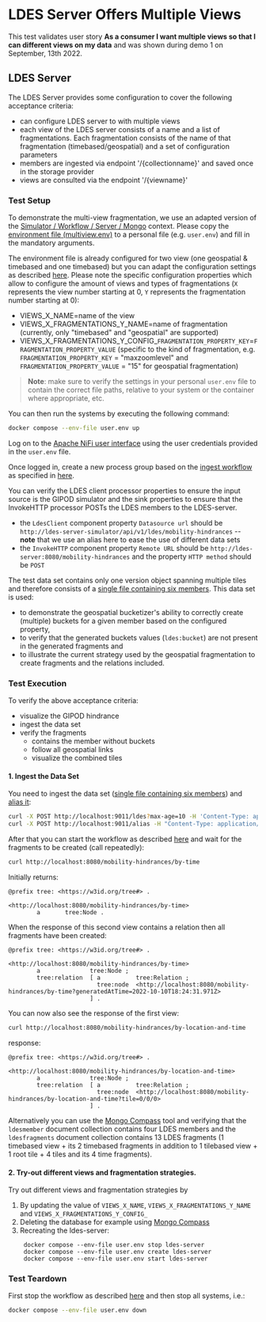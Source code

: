 # LDES Server Offers Multiple Views
This test validates user story **As a consumer I want multiple views so that I can different views on my data** and was shown during demo 1 on September, 13th 2022.

## LDES Server
The LDES Server provides some configuration to cover the following acceptance criteria:
* can configure LDES server to with multiple views
* each view of the LDES server consists of a name and a list of fragmentations. Each fragmentation consists of the name of that fragmentation (timebased/geospatial) and a set of configuration parameters
* members are ingested via endpoint '/{collectionname}' and saved once in the storage provider
* views are consulted via the endpoint '/{viewname}'

### Test Setup
To demonstrate the multi-view fragmentation, we use an adapted version of the [Simulator / Workflow / Server / Mongo](../../../support/context/simulator-workflow-server-mongo/README.md) context. Please copy the [environment file (multiview.env)](./multiview.env) to a personal file (e.g. `user.env`) and fill in the mandatory arguments. 

The environment file is already configured for two view (one geospatial & timebased and one timebased) but you can adapt the configuration settings as described [here](../../../support/context/simulator-workflow-server-mongo/README.md#multiview). 
Please note the specific configuration properties which allow to configure the amount of views and types of fragmentations (`X` represents the view number starting at 0, `Y` represents the fragmentation number starting at 0):
* VIEWS_X_NAME=name of the view
* VIEWS_X_FRAGMENTATIONS_Y_NAME=name of fragmentation (currently, only "timebased" and "geospatial" are supported)
* VIEWS_X_FRAGMENTATIONS_Y_CONFIG_`FRAGMENTATION_PROPERTY_KEY`=`FRAGMENTATION_PROPERTY_VALUE` (specific to the kind of fragmentation, e.g. `FRAGMENTATION_PROPERTY_KEY` = "maxzoomlevel" and `FRAGMENTATION_PROPERTY_VALUE` = "15" for geospatial fragmentation)

> **Note**: make sure to verify the settings in your personal `user.env` file to contain the correct file paths, relative to your system or the container where appropriate, etc.

You can then run the systems by executing the following command:
```bash
docker compose --env-file user.env up
```

Log on to the [Apache NiFi user interface](https://localhost:8443/nifi) using the user credentials provided in the `user.env` file.

Once logged in, create a new process group based on the [ingest workflow](./nifi-workflow.json) as specified in [here](../../../support/workflow/README.md#creating-a-workflow).

You can verify the LDES client processor properties to ensure the input source is the GIPOD simulator and the sink properties to ensure that the InvokeHTTP processor POSTs the LDES members to the LDES-server.
* the `LdesClient` component property `Datasource url` should be `http://ldes-server-simulator/api/v1/ldes/mobility-hindrances` -- **note** that we use an alias here to ease the use of different data sets
* the `InvokeHTTP` component property `Remote URL` should be `http://ldes-server:8080/mobility-hindrances` and the property `HTTP method` should be `POST`

The test data set contains only one version object spanning multiple tiles and therefore consists of a [single file containing six members](./data/six-members.jsonld). This data set is used:
* to demonstrate the geospatial bucketizer's ability to correctly create (multiple) buckets for a given member based on the configured property,
* to verify that the generated buckets values (`ldes:bucket`) are not present in the generated fragments and
* to illustrate the current strategy used by the geospatial fragmentation to create fragments and the relations included.

### Test Execution
To verify the above acceptance criteria:
* visualize the GIPOD hindrance
* ingest the data set
* verify the fragments
    * contains the member without buckets
    * follow all geospatial links
    * visualize the combined tiles

#### 1. Ingest the Data Set
You need to ingest the data set ([single file containing six members](./data/six-members.jsonld)) and [alias it](./create-alias.json):
```bash
curl -X POST http://localhost:9011/ldes?max-age=10 -H 'Content-Type: application/ld+json' -d '@data/six-members.jsonld'
curl -X POST http://localhost:9011/alias -H "Content-Type: application/json" -d '@create-alias.json'
```

After that you can start the workflow as described [here](../../../support/workflow/README.md#starting-a-workflow) and wait for the fragments to be created (call repeatedly):
```bash
curl http://localhost:8080/mobility-hindrances/by-time
```
Initially returns:
```
@prefix tree: <https://w3id.org/tree#> .

<http://localhost:8080/mobility-hindrances/by-time>
        a       tree:Node .
```

When the response of this second view contains a relation then all fragments have been created:
```
@prefix tree: <https://w3id.org/tree#> .

<http://localhost:8080/mobility-hindrances/by-time>
        a              tree:Node ;
        tree:relation  [ a          tree:Relation ;
                         tree:node  <http://localhost:8080/mobility-hindrances/by-time?generatedAtTime=2022-10-10T18:24:31.971Z>
                       ] .
```

You can now also see the response of the first view:
```bash
curl http://localhost:8080/mobility-hindrances/by-location-and-time
```
response:
```
@prefix tree: <https://w3id.org/tree#> .

<http://localhost:8080/mobility-hindrances/by-location-and-time>
        a              tree:Node ;
        tree:relation  [ a          tree:Relation ;
                         tree:node  <http://localhost:8080/mobility-hindrances/by-location-and-time?tile=0/0/0>
                       ] .
```

Alternatively you can use the [Mongo Compass](https://www.mongodb.com/products/compass) tool and verifying that the `ldesmember` document collection contains four LDES members and the `ldesfragments` document collection contains 13 LDES fragments (1 timebased view + its 2 timebased fragments in addition to 1 tilebased view + 1 root tile + 4 tiles and its 4 time fragments).

#### 2. Try-out different views and fragmentation strategies.

Try out different views and fragmentation strategies by
1. By updating the value of `VIEWS_X_NAME`, `VIEWS_X_FRAGMENTATIONS_Y_NAME` and `VIEWS_X_FRAGMENTATIONS_Y_CONFIG_`
2. Deleting the database for example using [Mongo Compass](https://www.mongodb.com/products/compass)
3. Recreating the ldes-server:
   ```
    docker compose --env-file user.env stop ldes-server  
    docker compose --env-file user.env create ldes-server
    docker compose --env-file user.env start ldes-server   
    ``` 

### Test Teardown
First stop the workflow as described [here](../../../support/workflow/README.md#stopping-a-workflow) and then stop all systems, i.e.:
```bash
docker compose --env-file user.env down
```
